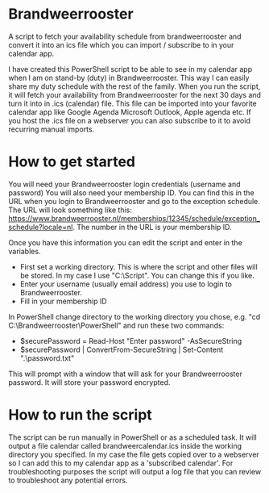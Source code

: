 # Brandweerrooster
A script to fetch your availability schedule from brandweerrooster and convert it into an ics file which you can import / subscribe to in your calendar app.

I have created this PowerShell script to be able to see in my calendar app when I am on stand-by (duty) in Brandweerrooster. This way I can easily share my duty schedule with the rest of the family. When you run the script, it will fetch your availability from Brandweerrooster for the next 30 days and turn it into in .ics (calendar) file. This file can be imported into your favorite calendar app like Google Agenda Microsoft Outlook, Apple agenda etc. If you host the .ics file on a webserver you can also subscribe to it to avoid recurring manual imports.

# How to get started
You will need your Brandweerrooster login credentials (username and password)
You will also need your membership ID. You can find this in the URL when you login to Brandweerrooster and go to  the exception schedule.
The URL will look something like this: https://www.brandweerrooster.nl/memberships/12345/schedule/exception_schedule?locale=nl. The number in the URL is your membership ID.

Once you have this information you can edit the script and enter in the variables.
- First set a working directory. This is where the script and other files will be stored. In my case I use "C:\Script". You can change this if you like.
- Enter your username (usually email address) you use to login to Brandweerrooster.
- Fill in your membership ID

In PowerShell change directory to the working directory you chose, e.g. "cd C:\Brandweerrooster\PowerShell" and run these two commands:
- $securePassword = Read-Host "Enter password" -AsSecureString
- $securePassword | ConvertFrom-SecureString | Set-Content ".\password.txt"

This will prompt with a window that will ask for your Brandweerrooster password. It will store your password encrypted.

# How to run the script
The script can be run manually in PowerShell or as a scheduled task. It will output a file calendar called brandweercalendar.ics inside the working directory you specified. In my case the file gets copied over to a webserver so I can add this to my calendar app as a 'subscribed calendar'.
For troubleshooting purposes the script will output a log file that you can review to troubleshoot any potential errors.







